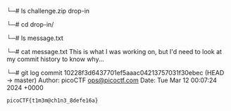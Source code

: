 
└─# ls
challenge.zip  drop-in

└─# cd drop-in/

└─# ls
message.txt

└─# cat message.txt 
This is what I was working on, but I'd need to look at my commit history to know why...

└─# git log
commit 10228f3d6437701ef5aaac04213757031f30ebec (HEAD -> master)
Author: picoCTF <ops@picoctf.com>
Date:   Tue Mar 12 00:07:24 2024 +0000

    picoCTF{t1m3m@ch1n3_8defe16a}
